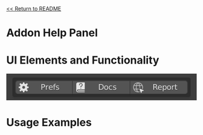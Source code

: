 [<< Return to README](../README.md#documentation)

# Addon Help Panel


# UI Elements and Functionality

![Help](/docs/images/ui/help_panel.png)

# Usage Examples